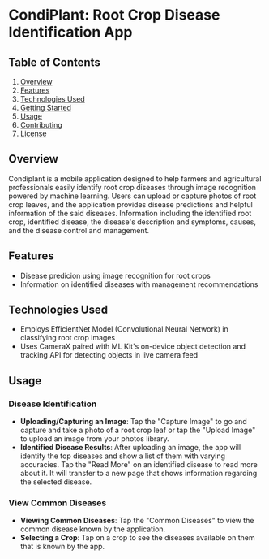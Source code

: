 ﻿# CondiPlant: Root Crop Disease Identification App

## Table of Contents
1. [Overview](#overview)
2. [Features](#features)
3. [Technologies Used](#technologies-used)
4. [Getting Started](#getting-started)
5. [Usage](#usage)
6. [Contributing](#contributing)
7. [License](#license)

## Overview
Condiplant is a mobile application designed to help farmers and agricultural professionals easily identify root crop diseases through image recognition powered by machine learning. Users can upload or capture photos of root crop leaves, and the application provides disease predictions and helpful information of the said diseases. Information including the identified root crop, identified disease, the disease's description and symptoms, causes, and the disease control and management. 
## Features
- Disease predicion using image recognition for root crops
- Information on identified diseases with management recommendations

## Technologies Used
- Employs EfficientNet Model (Convolutional Neural Network) in classifying root crop images
- Uses CameraX paired with ML Kit's on-device object detection and tracking API for detecting objects in live camera feed

## Usage
### Disease Identification
- **Uploading/Capturing an Image**: Tap the "Capture Image" to go and capture and take a photo of a root crop leaf or tap the "Upload Image" to upload an image from your photos library. 
- **Identified Disease Results**: After uploading an image, the app will identify the top diseases and show a list of them with varying accuracies. Tap the "Read More" on an identified disease to read more about it. It will transfer to a new page that shows information regarding the selected disease.
### View Common Diseases
- **Viewing Common Diseases**: Tap the "Common Diseases" to view the common disease known by the application.
- **Selecting a Crop**: Tap on a crop to see the diseases available on them that is known by the app. 
